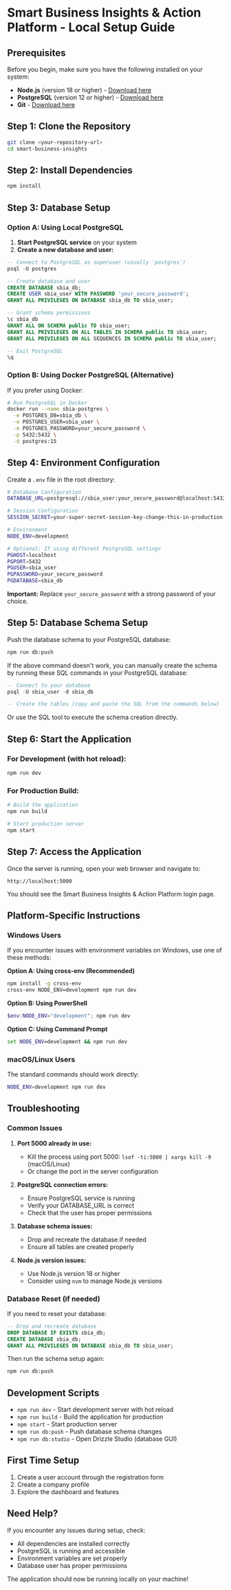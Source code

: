 # Smart Business Insights & Action Platform - Local Setup Guide

## Prerequisites

Before you begin, make sure you have the following installed on your system:

- **Node.js** (version 18 or higher) - [Download here](https://nodejs.org/)
- **PostgreSQL** (version 12 or higher) - [Download here](https://www.postgresql.org/download/)
- **Git** - [Download here](https://git-scm.com/downloads)

## Step 1: Clone the Repository

```bash
git clone <your-repository-url>
cd smart-business-insights
```

## Step 2: Install Dependencies

```bash
npm install
```

## Step 3: Database Setup

### Option A: Using Local PostgreSQL

1. **Start PostgreSQL service** on your system
2. **Create a new database and user:**

```sql
-- Connect to PostgreSQL as superuser (usually 'postgres')
psql -U postgres

-- Create database and user
CREATE DATABASE sbia_db;
CREATE USER sbia_user WITH PASSWORD 'your_secure_password';
GRANT ALL PRIVILEGES ON DATABASE sbia_db TO sbia_user;

-- Grant schema permissions
\c sbia_db
GRANT ALL ON SCHEMA public TO sbia_user;
GRANT ALL PRIVILEGES ON ALL TABLES IN SCHEMA public TO sbia_user;
GRANT ALL PRIVILEGES ON ALL SEQUENCES IN SCHEMA public TO sbia_user;

-- Exit PostgreSQL
\q
```

### Option B: Using Docker PostgreSQL (Alternative)

If you prefer using Docker:

```bash
# Run PostgreSQL in Docker
docker run --name sbia-postgres \
  -e POSTGRES_DB=sbia_db \
  -e POSTGRES_USER=sbia_user \
  -e POSTGRES_PASSWORD=your_secure_password \
  -p 5432:5432 \
  -d postgres:15
```

## Step 4: Environment Configuration

Create a `.env` file in the root directory:

```bash
# Database Configuration
DATABASE_URL=postgresql://sbia_user:your_secure_password@localhost:5432/sbia_db

# Session Configuration
SESSION_SECRET=your-super-secret-session-key-change-this-in-production-min-32-chars

# Environment
NODE_ENV=development

# Optional: If using different PostgreSQL settings
PGHOST=localhost
PGPORT=5432
PGUSER=sbia_user
PGPASSWORD=your_secure_password
PGDATABASE=sbia_db
```

**Important:** Replace `your_secure_password` with a strong password of your choice.

## Step 5: Database Schema Setup

Push the database schema to your PostgreSQL database:

```bash
npm run db:push
```

If the above command doesn't work, you can manually create the schema by running these SQL commands in your PostgreSQL database:

```sql
-- Connect to your database
psql -U sbia_user -d sbia_db

-- Create the tables (copy and paste the SQL from the commands below)
```

Or use the SQL tool to execute the schema creation directly.

## Step 6: Start the Application

### For Development (with hot reload):

```bash
npm run dev
```

### For Production Build:

```bash
# Build the application
npm run build

# Start production server
npm start
```

## Step 7: Access the Application

Once the server is running, open your web browser and navigate to:

```
http://localhost:5000
```

You should see the Smart Business Insights & Action Platform login page.

## Platform-Specific Instructions

### Windows Users

If you encounter issues with environment variables on Windows, use one of these methods:

**Option A: Using cross-env (Recommended)**
```bash
npm install -g cross-env
cross-env NODE_ENV=development npm run dev
```

**Option B: Using PowerShell**
```powershell
$env:NODE_ENV="development"; npm run dev
```

**Option C: Using Command Prompt**
```cmd
set NODE_ENV=development && npm run dev
```

### macOS/Linux Users

The standard commands should work directly:
```bash
NODE_ENV=development npm run dev
```

## Troubleshooting

### Common Issues

1. **Port 5000 already in use:**
   - Kill the process using port 5000: `lsof -ti:5000 | xargs kill -9` (macOS/Linux)
   - Or change the port in the server configuration

2. **PostgreSQL connection errors:**
   - Ensure PostgreSQL service is running
   - Verify your DATABASE_URL is correct
   - Check that the user has proper permissions

3. **Database schema issues:**
   - Drop and recreate the database if needed
   - Ensure all tables are created properly

4. **Node.js version issues:**
   - Use Node.js version 18 or higher
   - Consider using `nvm` to manage Node.js versions

### Database Reset (if needed)

If you need to reset your database:

```sql
-- Drop and recreate database
DROP DATABASE IF EXISTS sbia_db;
CREATE DATABASE sbia_db;
GRANT ALL PRIVILEGES ON DATABASE sbia_db TO sbia_user;
```

Then run the schema setup again:
```bash
npm run db:push
```

## Development Scripts

- `npm run dev` - Start development server with hot reload
- `npm run build` - Build the application for production
- `npm start` - Start production server
- `npm run db:push` - Push database schema changes
- `npm run db:studio` - Open Drizzle Studio (database GUI)

## First Time Setup

1. Create a user account through the registration form
2. Create a company profile
3. Explore the dashboard and features

## Need Help?

If you encounter any issues during setup, check:
- All dependencies are installed correctly
- PostgreSQL is running and accessible
- Environment variables are set properly
- Database user has proper permissions

The application should now be running locally on your machine!